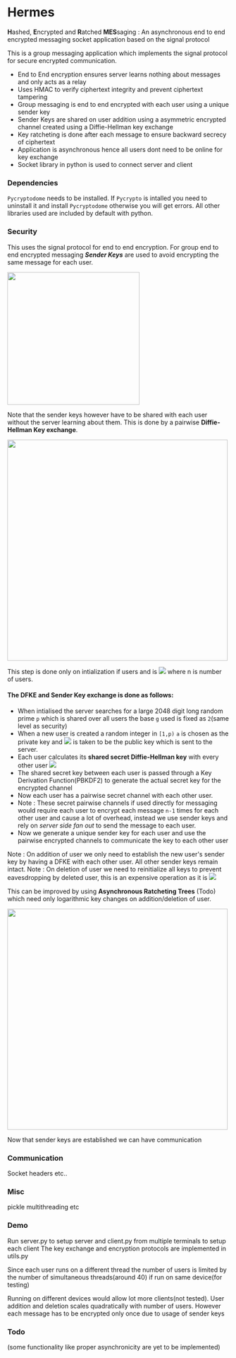 # Hermes
**H**ashed, **E**ncrypted and **R**atched **MES**saging : An asynchronous end to end encrypted messaging socket application based on the signal protocol 

This is a group messaging application which implements the signal protocol for secure encrypted communication.

- End to End encryption ensures server learns nothing about messages and only acts as a relay
- Uses HMAC to verify ciphertext integrity and prevent ciphertext tampering
- Group messaging is end to end encrypted with each user using a unique sender key
- Sender Keys are shared on user addition using a asymmetric encrypted channel created using a Diffie-Hellman key exchange
- Key ratcheting is done after each message to ensure backward secrecy of ciphertext
- Application is asynchronous hence all users dont need to be online for key exchange
- Socket library in python is used to connect server and client



### Dependencies
`Pycryptodome` needs to be installed. If `Pycrypto` is intalled you need to uninstall it and install `Pycryptodome` otherwise you will get errors.
All other libraries used are included by default with python.

### Security
This uses the signal protocol for end to end encryption. For group end to end encrypted messaging _**Sender Keys**_ are used to avoid encrypting the same message for each user. 

<img src="https://i0.wp.com/blog.trailofbits.com/wp-content/uploads/2019/08/image2-1.png?resize=690%2C638&ssl=1" width="300">

Note that the sender keys however have to be shared with each user without the server learning about them. This is done by a pairwise **Diffie-Hellman Key exchange**.

<img src="http://blog.trendmicro.com/trendlabs-security-intelligence/files/2015/09/anglerek_dh_01.jpg" width="500">

This step is done only on intialization if users and is <img src="https://render.githubusercontent.com/render/math?math=O(n^{2})"> where n is number of users.

#### The DFKE and Sender Key exchange is done as follows: 
- When intialised the server searches for a large 2048 digit long random prime `p` which is shared over all users the base `g` used is fixed as `2`(same level as security)
- When a new user is created a random integer in `[1,p)` `a` is chosen as the private key and <img src="https://render.githubusercontent.com/render/math?math=g^{a} mod p"> is taken to be the public key which is sent to the server.
- Each user calculates its **shared secret Diffie-Hellman key** with every other user <img src="https://render.githubusercontent.com/render/math?math=g^{ab}">
- The shared secret key between each user is passed through a Key Derivation Function(PBKDF2) to generate the actual secret key for the encrypted channel
- Now each user has a pairwise secret channel with each other user.
- Note : These secret pairwise channels if used directly for messaging would require each user to encrypt each message `n-1` times for each other user and cause a lot of overhead, instead we use sender keys and rely on _server side fan out_ to send the message to each user.
- Now we generate a unique sender key for each user and use the pairwise encrypted channels to communicate the key to each other user

Note : On addition of user we only need to establish the new user's sender key by having a DFKE with each other user. All other sender keys remain intact.
Note : On deletion of user we need to reinitialize all keys to prevent eavesdropping by deleted user, this is an expensive operation as it is <img src="https://render.githubusercontent.com/render/math?math=O(n^{2})">

This can be improved by using **Asynchronous Ratcheting Trees** (Todo) which need only logarithmic key changes on addition/deletion of user.

<img src="https://i2.wp.com/blog.trailofbits.com/wp-content/uploads/2019/08/post_remove_tree.png?resize=690%2C466&ssl=1" width="500">

Now that sender keys are established we can have communication



### Communication
 Socket headers etc..
 
### Misc 
pickle multithreading etc
### Demo
Run server.py to setup server and client.py from multiple terminals to setup each client
The key exchange and encryption protocols are implemented in utils.py


Since each user runs on a different thread the number of users is limited by the number of simultaneous threads(around 40) if run on same device(for testing)

Running on different devices would allow lot more clients(not tested). User addition and deletion scales quadratically with number of users. However each message has to be encrypted only once due to usage of sender keys

### Todo

(some functionality like proper asynchronicity are yet to be implemented)
